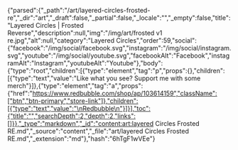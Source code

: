 {"parsed":{"_path":"/art/layered-circles-frosted-re","_dir":"art","_draft":false,"_partial":false,"_locale":"","_empty":false,"title":"Layered Circles | Frosted Reverse","description":null,"img":"/img/art/frosted v1 re.jpg","alt":null,"category":"Layered Circles","order":59,"social":{"facebook":"/img/social/facebook.svg","instagram":"/img/social/instagram.svg","youtube":"/img/social/youtube.svg","facebookAlt":"Facebook","instagramAlt":"Instagram","youtubeAlt":"Youtube"},"body":{"type":"root","children":[{"type":"element","tag":"p","props":{},"children":[{"type":"text","value":"Like what you see? Support me with some merch"}]},{"type":"element","tag":"a","props":{"href":"https://www.redbubble.com/shop/ap/103614159","className":["btn","btn-primary","store-link"]},"children":[{"type":"text","value":"\nRedbubble\n"}]}],"toc":{"title":"","searchDepth":2,"depth":2,"links":[]}},"_type":"markdown","_id":"content:art:layered Circles Frosted RE.md","_source":"content","_file":"art/layered Circles Frosted RE.md","_extension":"md"},"hash":"6hTgF1wVEe"}